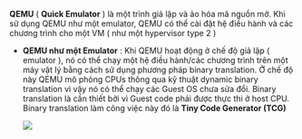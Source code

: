 **QEMU** ( **Quick Emulator** ) là một trình giả lập và ảo hóa mã nguồn mở. Khi sử dụng QEMU như một emulator, QEMU có thể cài đặt hệ điều hành và các chương trình cho một VM ( như một hypervisor type 2 ) 

  - **QEMU như một Emulator** : Khi QEMU hoạt động ở chế độ giả lập ( emulator ), nó có thể chạy một hệ điều hành/các chương trình trên một máy vật lý bằng cách sử dụng phương pháp binary translation. Ở chế độ này QEMU mô phỏng CPUs thông qua kỹ thuật dynamic binary translation vì vậy nó có thể chạy các Guest OS chưa sửa đổi. Binary translation là cần thiết bởi vì Guest code phải được thực thi ở host CPU. Binary translation làm công việc này đó là **Tiny Code Generator (TCG)**
  
       <img src="https://github.com/vjnkvt/Images/blob/master/TCG.png">
